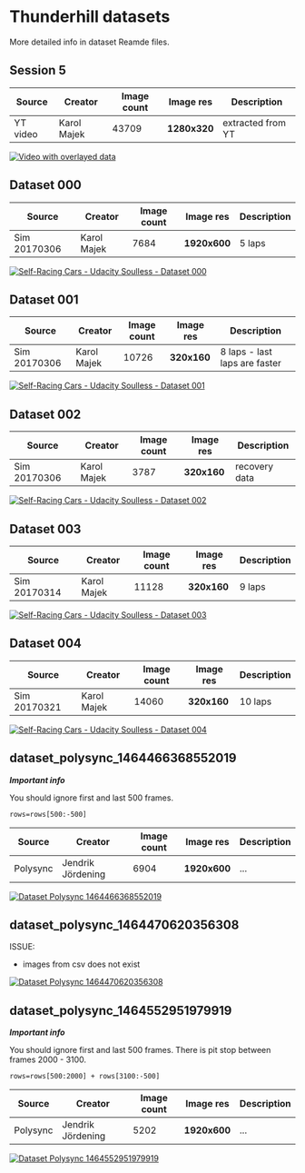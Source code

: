 # Thunderhill datasets

More detailed info in dataset Reamde files.

## Session 5

| Source | Creator | Image count | Image res | Description |
|--------|---------|-------------|-----------|-------------|
| YT video  | Karol Majek | 43709 | **1280x320** | extracted from YT |

[![Video with overlayed data](https://img.youtube.com/vi/SFY-97hl6rA/0.jpg)](https://www.youtube.com/watch?v=SFY-97hl6rA)

## Dataset 000

| Source | Creator | Image count | Image res | Description |
|--------|---------|-------------|-----------|-------------|
| Sim 20170306  | Karol Majek | 7684 | **1920x600** | 5 laps |


[![Self-Racing Cars - Udacity Soulless - Dataset 000](https://img.youtube.com/vi/0DRl_zYuX_8/0.jpg)](https://www.youtube.com/watch?v=0DRl_zYuX_8)

## Dataset 001

| Source | Creator | Image count | Image res | Description |
|--------|---------|-------------|-----------|-------------|
| Sim 20170306  | Karol Majek | 10726 | **320x160** | 8 laps - last laps are faster |

[![Self-Racing Cars - Udacity Soulless - Dataset 001](https://img.youtube.com/vi/xC7O5KCY1lk/0.jpg)](https://www.youtube.com/watch?v=xC7O5KCY1lk)

## Dataset 002

| Source | Creator | Image count | Image res | Description |
|--------|---------|-------------|-----------|-------------|
| Sim 20170306  | Karol Majek | 3787 | **320x160** | recovery data |


[![Self-Racing Cars - Udacity Soulless - Dataset 002](https://img.youtube.com/vi/ZdCt0mk-s6E/0.jpg)](https://www.youtube.com/watch?v=ZdCt0mk-s6E)


## Dataset 003

| Source | Creator | Image count | Image res | Description |
|--------|---------|-------------|-----------|-------------|
| Sim 20170314  | Karol Majek | 11128 | **320x160** | 9 laps |

[![Self-Racing Cars - Udacity Soulless - Dataset 003](https://img.youtube.com/vi/RFAOteuxXa8/0.jpg)](https://www.youtube.com/watch?v=RFAOteuxXa8)

## Dataset 004

| Source | Creator | Image count | Image res | Description |
|--------|---------|-------------|-----------|-------------|
| Sim 20170321  | Karol Majek | 14060 | **320x160** | 10 laps |

[![Self-Racing Cars - Udacity Soulless - Dataset 004](https://img.youtube.com/vi/hpj0nt4bC80/0.jpg)](https://www.youtube.com/watch?v=hpj0nt4bC80)


## dataset_polysync_1464466368552019

***Important info***

You should ignore first and last 500 frames.

```
rows=rows[500:-500]
```

| Source | Creator | Image count | Image res | Description |
|--------|---------|-------------|-----------|-------------|
| Polysync | Jendrik Jördening | 6904 | **1920x600** | ... |

[![Dataset Polysync 1464466368552019](https://img.youtube.com/vi/cP40tgbZRP0/0.jpg)](https://www.youtube.com/watch?v=cP40tgbZRP0)

## dataset_polysync_1464470620356308

ISSUE:
- images from csv does not exist

[![Dataset Polysync 1464470620356308](https://img.youtube.com/vi/yLY_V8aUois/0.jpg)](https://www.youtube.com/watch?v=yLY_V8aUois)

## dataset_polysync_1464552951979919

***Important info***

You should ignore first and last 500 frames.
There is pit stop between frames 2000 - 3100.

```
rows=rows[500:2000] + rows[3100:-500]
```

| Source | Creator | Image count | Image res | Description |
|--------|---------|-------------|-----------|-------------|
| Polysync | Jendrik Jördening | 5202 | **1920x600** | ... |

[![Dataset Polysync 1464552951979919](https://img.youtube.com/vi/z4DQjdxF5N0/0.jpg)](https://www.youtube.com/watch?v=z4DQjdxF5N0)
